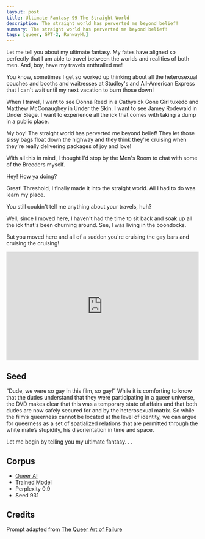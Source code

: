 ```yaml
---
layout: post
title: Ultimate Fantasy 99 The Straight World
description: The straight world has perverted me beyond belief!
summary: The straight world has perverted me beyond belief!
tags: [queer, GPT-2, RunwayML]
---
```


Let me tell you about my ultimate fantasy. My fates have aligned so perfectly that I am able to travel between the worlds and realities of both men. And, boy, have my travels enthralled me!

You know, sometimes I get so worked up thinking about all the heterosexual couches and booths and waitresses at Studley's and All-American Express that I can't wait until my next vacation to burn those down! 

When I travel, I want to see Donna Reed in a Cathysick Gone Girl tuxedo and Matthew McConaughey in Under the Skin. I want to see Jamey Rodewald in Under Siege. I want to experience all the ick that comes with taking a dump in a public place.

My boy! The straight world has perverted me beyond belief! They let those sissy bags float down the highway and they think they're cruising when they're really delivering packages of joy and love!

With all this in mind, I thought I'd stop by the Men's Room to chat with some of the Breeders myself.

Hey! How ya doing?

Great! Threshold, I finally made it into the straight world. All I had to do was learn my place.

You still couldn't tell me anything about your travels, huh?

Well, since I moved here, I haven't had the time to sit back and soak up all the ick that's been churning around. See, I was living in the boondocks.

But you moved here and all of a sudden you're cruising the gay bars and cruising the cruising!

<div class ="video">
  <div style="padding:56.25% 0 0 0;position:relative;"><iframe src="https://player.vimeo.com/video/980180769?h=a9ceec0e70&amp;badge=0&amp;autopause=0&amp;player_id=0&amp;app_id=58479&amp;byline=0&portrait=0" frameborder="0" allow="autoplay; fullscreen; picture-in-picture; clipboard-write" style="position:absolute;top:0;left:0;width:100%;height:100%;" title="The Straight World"></iframe></div><script src="https://player.vimeo.com/api/player.js"></script>
</div>


## Seed

“Dude, we were so gay in this film, so gay!” While it is comforting to know that the dudes understand that they were participating in a queer universe, the DVD makes clear that this was a temporary state of affairs and that both dudes are now safely secured for and by the heterosexual matrix. So while the film’s queerness cannot be located at the level of identity, we can argue for queerness as a set of spatialized relations that are permitted through the white male’s stupidity, his disorientation in time and space.

Let me begin by telling you my ultimate fantasy. . .

## Corpus

- [Queer AI](/queerai)
- Trained Model
- Perplexity 0.9
- Seed 931

## Credits

Prompt adapted from [The Queer Art of Failure](https://www.dukeupress.edu/the-queer-art-of-failure)

